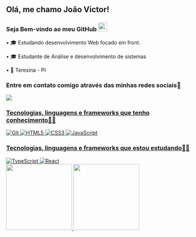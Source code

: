 ## Olá, me chamo João Victor!
### Seja Bem-vindo ao meu GitHub <img src="https://github.com/TheDudeThatCode/TheDudeThatCode/blob/master/Assets/Earth.gif" width="24px">
• 🎓 Estudando desenvolvimento Web focado em front. 

• 🎓 Estudante de Análise e desenvolvimento de sistemas

• 📍 Teresina - PI

### Entre em contato comigo através das minhas redes sociais📲
<a href="https://www.linkedin.com/in/joao-victormelo/" alt= "LinkedIN" target= "_blank">
    <img src="https://img.shields.io/badge/-LinkedIn-0077B5?style=for-the-badge&logo=linkedin&logoColor=white&link=https://www.linkedin.com/in/joao-victormelo/">
  
  ### Tecnologias, linguagens e frameworks que tenho conhecimento👩‍💻
<div>
<img alt="Git" src="https://img.shields.io/badge/git-%23F05033.svg?style=for-the-badge&logo=git&logoColor=white"/>
<img alt="HTML5" src="https://img.shields.io/badge/HTML5-E34F26?style=for-the-badge&logo=html5&logoColor=white"/>
<img alt="CSS3" src="https://img.shields.io/badge/CSS3-1572B6?style=for-the-badge&logo=css3&logoColor=white"/>
<img alt="JavaScript" src="https://img.shields.io/badge/JavaScript-F7DF1E?style=for-the-badge&logo=javascript&logoColor=black"/>
</div>
    
  ### Tecnologias, linguagens e frameworks que estou estudando👩‍💻
 <div>
 <img alt="TypeScript" src="https://img.shields.io/badge/typescript-%23007ACC.svg?style=for-the-badge&logo=typescript&logoColor=white"/>
 <img alt="React" src="https://img.shields.io/badge/react-%2320232a.svg?style=for-the-badge&logo=react&logoColor=%2361DAFB"/> 
 </div>
    
 <img height="180em" src="https://github-readme-stats.vercel.app/api?username=joaovmelor&show_icons=true&theme=dark&include_all_commits=true&count_private=true"/>
 <img height="180em" src="https://github-readme-stats.vercel.app/api/top-langs/?username=joaovmelor&layout=compact&langs_count=7&theme=dark"/>
  
